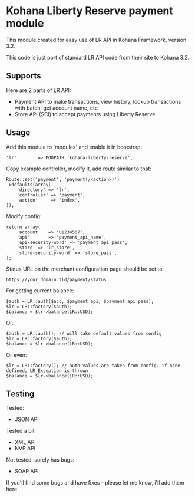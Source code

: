 Kohana Liberty Reserve payment module
=============

This module created for easy use of LR API in Kohana Framework, version 3.2.

This code is just port of standard LR API code from their site to Kohana 3.2.

Supports
-------

Here are 2 parts of LR API:

* Payment API to make transactions, view history, lookup transactions with batch, get account name, etc
* Store API (SCI) to accept payments using Liberty Reserve

Usage
-------

Add this module to 'modules' and enable it in bootstrap:

    'lr'        => MODPATH.'kohana-liberty-reserve',

Copy example controller, modify it, add route similar to that:

    Route::set('payment', 'payment(/<action>)')
    ->defaults(array(
        'directory' => 'lr',
        'controller' => 'payment',
        'action'     => 'index',
    ));

Modify config:

    return array(
        'account'   => 'U1234567',
        'api'       => 'payment_api_name',
        'api-security-word' => 'payment_api_pass',
        'store' => 'lr_store',
        'store-security-word' => 'store_pass',
    );

Status URL on the merchant configuration page should be set to:

    https://your.domain.tld/payment/status

For getting current balance:

    $auth = LR::auth($acc, $payment_api, $payment_api_pass);
    $lr = LR::factory($auth);
    $balance = $lr->balance(LR::USD);

Or:

    $auth = LR::auth(); // will take default values from config
    $lr = LR::factory($auth);
    $balance = $lr->balance(LR::USD);

Or even:

    $lr = LR::factory(); // auth values are taken from config. if none defined, LR_Exception is thrown
    $balance = $lr->balance(LR::USD);

Testing
-------

Tested:

* JSON API

Tested a bit

* XML API
* NVP API

Not tested, surely has bugs:

* SOAP API

If you'll find some bugs and have fixes - please let me know, i'll add them here
